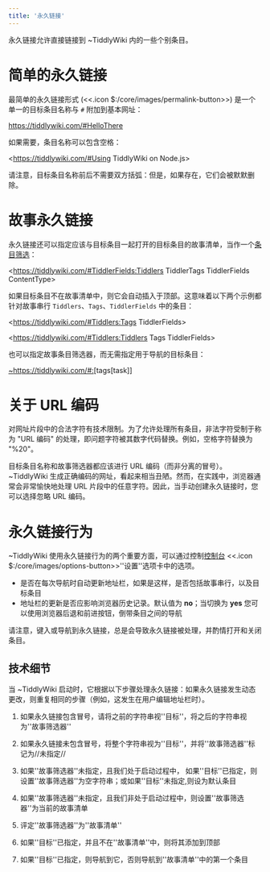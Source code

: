 ```yaml
---
title: '永久链接'
---
```


永久链接允许直接链接到 ~TiddlyWiki 内的一些个别条目。

# 简单的永久链接

最简单的永久链接形式 (<<.icon $:/core/images/permalink-button>>) 是一个单一的目标条目名称与 `#` 附加到基本网址：

<https://tiddlywiki.com/#HelloThere>

如果需要，条目名称可以包含空格：

<https://tiddlywiki.com/#Using TiddlyWiki on Node.js>

请注意，目标条目名称前后不需要双方括弧：但是，如果存在，它们会被默默删除。

# 故事永久链接

永久链接还可以指定应该与目标条目一起打开的目标条目的故事清单，当作一个[条目筛选](Filters)：

<https://tiddlywiki.com/#TiddlerFields:Tiddlers TiddlerTags TiddlerFields ContentType>

如果目标条目不在故事清单中，则它会自动插入于顶部。这意味着以下两个示例都针对故事串行 `Tiddlers`、`Tags`、`TiddlerFields` 中的条目：

<https://tiddlywiki.com/#Tiddlers:Tags TiddlerFields>

<https://tiddlywiki.com/#Tiddlers:Tiddlers Tags TiddlerFields>

也可以指定故事条目筛选器，而无需指定用于导航的目标条目：

<a href="https://tiddlywiki.com/#:[tag[task]]" rel="noopener noreferrer">~<https://tiddlywiki.com/#:>[tags[task]]</a>

# 关于 URL 编码

对网址片段中的合法字符有技术限制。为了允许处理所有条目，非法字符受制于称为 "URL 编码" 的处理，即问题字符被其数字代码替换。例如，空格字符替换为 "%20"。

目标条目名称和故事筛选器都应该进行 URL 编码（而非分离的冒号）。~TiddlyWiki 生成正确编码的网址，看起来相当丑陋。然而，在实践中，浏览器通常会非常愉快地处理 URL 片段中的任意字符。因此，当手动创建永久链接时，您可以选择忽略 URL 编码。

# 永久链接行为

~TiddlyWiki 使用永久链接行为的两个重要方面，可以通过控制[控制台]($:/ControlPanel) <<.icon $:/core/images/options-button>>''设置''选项卡中的选项。

* 是否在每次导航时自动更新地址栏，如果是这样，是否包括故事串行，以及目标条目
* 地址栏的更新是否应影响浏览器历史记录。默认值为 **no**；当切换为 **yes** 您可以使用浏览器后退和前进按钮，倒带条目之间的导航

请注意，键入或导航到永久链接，总是会导致永久链接被处理，并酌情打开和关闭条目。

## 技术细节

当 ~TiddlyWiki 启动时，它根据以下步骤处理永久链接：如果永久链接发生动态更改，则重复相同的步骤（例如，这发生在用户编辑地址栏时）。

1. 如果永久链接包含冒号，请将之前的字符串视''目标''，将之后的字符串视为''故事筛选器''
1. 如果永久链接未包含冒号，将整个字符串视为''目标''，并将''故事筛选器''标记为//未指定//

1. 如果''故事筛选器''未指定，且我们处于启动过程中， 如果''目标''已指定，则设置''故事筛选器''为空字符串；或如果''目标''未指定,则设为默认条目
1. 如果''故事筛选器''未指定，且我们非处于启动过程中，则设置''故事筛选器''为当前的故事清单
1. 评定''故事筛选器''为''故事清单''
1. 如果''目标''已指定，并且不在''故事清单''中，则将其添加到顶部
1. 如果''目标''已指定，则导航到它，否则导航到''故事清单''中的第一个条目